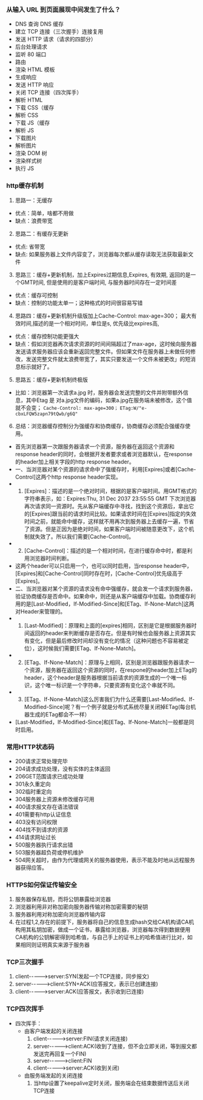 ### 从输入 URL 到页面展现中间发生了什么？
- DNS 查询 DNS 缓存
- 建立 TCP 连接（三次握手）连接复用
- 发送 HTTP 请求（请求的四部分）
- 后台处理请求
- 监听 80 端口
- 路由
- 渲染 HTML 模板
- 生成响应
- 发送 HTTP 响应
- 关闭 TCP 连接（四次挥手）
- 解析 HTML
- 下载 CSS（缓存
- 解析 CSS
- 下载 JS（缓存
- 解析 JS
- 下载图片
- 解析图片
- 渲染 DOM 树
- 渲染样式树
- 执行 JS
### http缓存机制
1. 思路一：无缓存
- 优点：简单，啥都不用做
- 缺点：浪费带宽
2. 思路二：有缓存无更新
- 优点: 省带宽
- 缺点: 如果服务器上文件内容变了，浏览器每次都从缓存读取无法获取最新文件
3. 思路三：缓存+更新机制，加上Expires过期信息,Expires, 有效期, 返回的是一个GMT时间, 但是使用的是客户端时间, 与服务器时间存在一定时间差
- 优点：缓存可控制
- 缺点：控制的功能太单一；这种格式的时间很容易写错
4. 思路四：缓存+更新机制升级版加上Cache-Control: max-age=300； 最大有效时间,描述的是一个相对时间，单位是s, 优先级比expires高, 
- 优点：缓存控制功能更强大
- 缺点：假如浏览器再次请求资源的时间间隔超过了max-age，这时候向服务器发送请求服务器应该会重新返回完整文件。但如果文件在服务器上未做任何修改，发送完整文件就太浪费带宽了，其实只要发送一个文件未被更改」的短消息标示就好了。
5. 思路五：缓存+更新机制终极版
- 比如：浏览器第一次请求a.jpg 时，服务器会发送完整的文件并附带额外信息，其中Etag 是 对a.jpg文件的编码，如果a.jpg在服务端未被修改，这个值就不会变；
`Cache-Control: max-age=300；`
`ETag:W/"e-cbxLFQW5zapn79tQwb/g6Q"`
6. 总结：浏览器缓存控制分为强缓存和协商缓存，协商缓存必须配合强缓存使用。
- 首先浏览器第一次跟服务器请求一个资源，服务器在返回这个资源和response header的同时，会根据开发者要求或者浏览器默认，在response的header加上相关字段的http response header。
- 一、当浏览器对某个资源的请求命中了强缓存时，利用[Expires]或者[Cache-Control]这两个http response header实现。
- 1. [Expires]：描述的是一个绝对时间，根据的是客户端时间。用GMT格式的字符串表示，如：Expires:Thu, 31 Dec 2037 23:55:55 GMT 下次浏览器再次请求同一资源时。先从客户端缓存中寻找，找到这个资源后，拿出它的[Expires]跟当前的请求时间比较。如果请求时间在[Expires]指定的失效时间之前，就能命中缓存，这样就不用再次到服务器上去缓存一遍，节省了资源。但是正因为是绝对时间，如果客户端时间被随意更改下，这个机制就失效了。所以我们需要[Cache-Control]。
- 2. [Cache-Control]：描述的是一个相对时间，在进行缓存命中时，都是利用浏览器时间判断。
- 这两个header可以只启用一个，也可以同时启用，当response header中，[Expires]和[Cache-Control]同时存在时，[Cache-Control]优先级高于[Expires]。
- 二、当浏览器对某个资源的请求没有命中强缓存，就会发一个请求到服务器，验证协商缓存是否命中。如果命中，则还是从客户端缓存中加载。协商缓存利用的是[Last-Modified，If-Modified-Since]和[ETag、If-None-Match]这两对Header来管理的。
- 1. [Last-Modified]：原理和上面的[expires]相同，区别是它是根据服务器时间返回的header来判断缓存是否存在。但是有时候也会服务器上资源其实有变化，但是最后修改时间却没有变化的情况（这种问题也不容易被定位），这时候我们需要[ETag、If-None-Match]。
- 2. [ETag、If-None-Match]：原理与上相同，区别是浏览器跟服务器请求一个资源，服务器在返回这个资源的同时，在respone的header加上ETag的header，这个header是服务器根据当前请求的资源生成的一个唯一标识，这个唯一标识是一个字符串，只要资源有变化这个串就不同。
- 3. [ETag、If-None-Match]这么厉害我们为什么还需要[Last-Modified、If-Modified-Since]呢？有一个例子就是分布式系统尽量关闭掉ETag(每台机器生成的ETag都会不一样）
- [Last-Modified，If-Modified-Since]和[ETag、If-None-Match]一般都是同时启用。
### 常用HTTP状态码
- 200请求正常处理完毕
- 204请求成功处理，没有实体的主体返回
- 206GET范围请求已成功处理
- 301永久重定向
- 302临时重定向
- 304服务器上资源未修改缓存可用
- 400请求报文存在语法错误
- 401需要有http认证信息
- 403没有访问权限
- 404找不到请求的资源
- 414请求网址过长
- 500服务器执行请求出错
- 503服务器超负荷或停机维护
- 504网关超时，由作为代理或网关的服务器使用，表示不能及时地从远程服务器获得应答。
### HTTPS如何保证传输安全
1. 服务器保存私钥，而将公钥暴露给浏览器
2. 浏览器利用非对称加密向服务器传输对称加密需要的秘钥
3. 服务器利用对称加密向浏览器传输内容
4. 在过程1,2,存在的前提下，服务器将自己的信息生成hash交给CA机构请CA机构用其私钥加密，做成一个证书，暴露给浏览器，浏览器每次得到数据便用CA机构的公钥解密得到哈希值，与自己手上的证书上的哈希值进行比对，如果相同则证明真实来源于服务器
### TCP三次握手
1. client----->server:SYN(发起一个TCP连接，同步报文)
2. server----->client:SYN+ACK(应答报文，表示已创建连接)
3. client----->server:ACK(应答报文，表示收到已连接)
### TCP四次挥手
-  四次挥手：
   - 由客户端发起的关闭连接
        1. client----->server:FIN(请求关闭连接)
        2. server----->client:ACK(收到了连接，但不会立即关闭，等到报文都发送完再回复一个FIN)
        3. server----->client:FIN
        4. client----->server:ACK(收到关闭)
    - 由服务端发起的关闭连接
        1. 当http设置了keepalive定时关闭，服务端会在结束数据传送后关闭TCP连接
